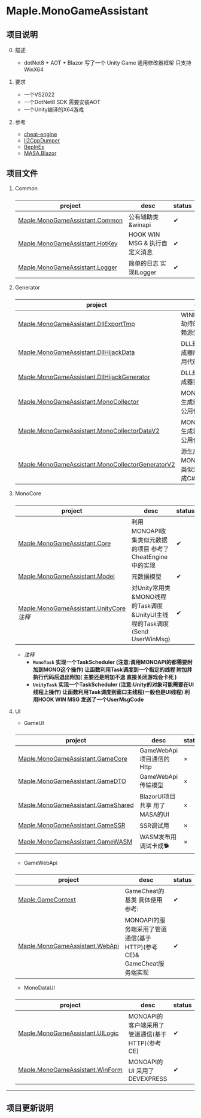 # Maple.MonoGameAssistant

## 项目说明

0.  描述

      -  dotNet8 + AOT + Blazor 写了一个 Unity Game 通用修改器框架 只支持WinX64

1.  要求

    -  一个VS2022
    -  一个DotNet8 SDK 需要安装AOT
    -  一个Unity编译的X64游戏

2.  参考
     
    -  [cheat-engine](https://github.com/cheat-engine/cheat-engine)
    -  [Il2CppDumper](https://github.com/Perfare/Il2CppDumper)
    -  [BepInEx](https://github.com/BepInEx/BepInEx)
    -  [MASA.Blazor](https://github.com/masastack/MASA.Blazor)
     

## 项目文件

1.  Common

      ###
      |  project                          |  desc                                                                                            |  status  |
      |  -------------------------------  |  ----------------------------------------------------------------------------------------------  |  ------  |
      |  [Maple.MonoGameAssistant.Common](https://github.com/blackmaple/Maple.MonoGameAssistant/tree/main/Maple.MonoGameAssistant.Common)    |  公有辅助类&winapi  | ✔ |
      |  [Maple.MonoGameAssistant.HotKey](https://github.com/blackmaple/Maple.MonoGameAssistant/tree/main/Maple.MonoGameAssistant.HotKey)    |  HOOK WIN MSG & 执行自定义消息 | ✔  |
      |  [Maple.MonoGameAssistant.Logger](https://github.com/blackmaple/Maple.MonoGameAssistant/tree/main/Maple.MonoGameAssistant.Logger)    |  简单的日志 实现ILogger        |  ✔  |
    
2.  Generator

      ###
      |  project                          |  desc                                                                                            |  status  |
      |  -------------------------------  |  ----------------------------------------------------------------------------------------------  |  ------  |
      |  [Maple.MonoGameAssistant.DllExportTmp](https://github.com/blackmaple/Maple.MonoGameAssistant/tree/main/Maple.MonoGameAssistant.DllExportTmp)|  WINHTTP.DLL劫持的实现 依赖源生成器  |  ✔  |
      |  [Maple.MonoGameAssistant.DllHijackData](https://github.com/blackmaple/Maple.MonoGameAssistant/tree/main/Maple.MonoGameAssistant.DllHijackData)|  DLL劫持源生成器所需的公用代码  |  ✔  |
      |  [Maple.MonoGameAssistant.DllHijackGenerator](https://github.com/blackmaple/Maple.MonoGameAssistant/tree/main/Maple.MonoGameAssistant.DllHijackGenerator)|  DLL劫持源生成器实现  |  ✔  |
      |  [Maple.MonoGameAssistant.MonoCollector](https://github.com/blackmaple/Maple.MonoGameAssistant/tree/main/Maple.MonoGameAssistant.MonoCollector)| MONOAPI&源生成器所需的公用代码1 |  ✔  |
      |  [Maple.MonoGameAssistant.MonoCollectorDataV2](https://github.com/blackmaple/Maple.MonoGameAssistant/tree/main/Maple.MonoGameAssistant.MonoCollectorDataV2)|   MONOAPI&源生成器所需的公用代码2  |  ✔  |
      |  [Maple.MonoGameAssistant.MonoCollectorGeneratorV2](https://github.com/blackmaple/Maple.MonoGameAssistant/tree/main/Maple.MonoGameAssistant.MonoCollectorGeneratorV2)|  源生成器-对MONOAPI生产类似元数据转成C#代码 |  ✔  |

3.  MonoCore

      ###
      |  project                          |  desc                                                                                            |  status  |
      |  -------------------------------  |  ----------------------------------------------------------------------------------------------  |  ------  |
      |  [Maple.MonoGameAssistant.Core](https://github.com/blackmaple/Maple.MonoGameAssistant/tree/main/Maple.MonoGameAssistant.Core)  |  利用MONOAPI收集类似元数据的项目 参考了CheatEngine中的实现  |  ✔  |
      |  [Maple.MonoGameAssistant.Model](https://github.com/blackmaple/Maple.MonoGameAssistant/tree/main/Maple.MonoGameAssistant.Model])  | 元数据模型  |  ✔  |
      |  [Maple.MonoGameAssistant.UnityCore](https://github.com/blackmaple/Maple.MonoGameAssistant/tree/main/Maple.MonoGameAssistant.UnityCore)*注释*  | 对Unity常用类&MONO线程的Task调度&UnityUI主线程的Task调度(Send UserWinMsg)|  ✔  |

      - *注释*
          -  **`MonoTask` 实现一个TaskScheduler (注意:调用MONOAPI的都需要附加到MONO这个操作) 让函数利用Task调度到一个指定的线程 附加并执行代码后退出附加( 主要还是附加不退 直接关闭游戏会卡死 )**
          -  **`UnityTask` 实现一个TaskScheduler (注意:Unity的对象可能需要在UI线程上操作) 让函数利用Task调度到窗口主线程(一般也是UI线程) 利用HOOK WIN MSG 发送了一个UserMsgCode**

4. UI
    -  GameUI

      ###
      |  project                          |  desc                                                                                            |  status  |
      |  -------------------------------  |  ----------------------------------------------------------------------------------------------  |  ------  |
      |  [Maple.MonoGameAssistant.GameCore](https://github.com/blackmaple/Maple.MonoGameAssistant/tree/main/Maple.MonoGameAssistant.GameCore)  | GameWebApi项目通信的Http   |  ×  |
      |  [Maple.MonoGameAssistant.GameDTO](https://github.com/blackmaple/Maple.MonoGameAssistant/tree/main/Maple.MonoGameAssistant.GameDTO)  |  GameWebApi传输模型  |   ×  |
      |  [Maple.MonoGameAssistant.GameShared](https://github.com/blackmaple/Maple.MonoGameAssistant/tree/main/Maple.MonoGameAssistant.GameShared)  |  BlazorUI项目共享 用了MASA的UI  |   ×  |
      |  [Maple.MonoGameAssistant.GameSSR](https://github.com/blackmaple/Maple.MonoGameAssistant/tree/main/Maple.MonoGameAssistant.GameSSR)  |  SSR调试用  |   ×  |
      |  [Maple.MonoGameAssistant.GameWASM](https://github.com/blackmaple/Maple.MonoGameAssistant/tree/main/Maple.MonoGameAssistant.GameWASM)  |  WASM发布用 调试卡成🐕  |   ×  |

    -  GameWebApi

      ###
      |  project                          |  desc                                                                                            |  status  |
      |  -------------------------------  |  ----------------------------------------------------------------------------------------------  |  ------  |
      |  [Maple.GameContext](https://github.com/blackmaple/Maple.MonoGameAssistant/tree/main/Maple.GameContext)  | GameCheat的基类 具体使用参考: |  ✔  |
      |  [Maple.MonoGameAssistant.WebApi](https://github.com/blackmaple/Maple.MonoGameAssistant/tree/main/Maple.MonoGameAssistant.WebApi)  | MONOAPI的服务端采用了管道通信(基于HTTP)(参考CE)& GameCheat服务端实现 |  ✔  |
          
    -  MonoDataUI

      ###
      |  project                          |  desc                                                                                            |  status  |
      |  -------------------------------  |  ----------------------------------------------------------------------------------------------  |  ------  |
      |  [Maple.MonoGameAssistant.UILogic](https://github.com/blackmaple/Maple.MonoGameAssistant/tree/main/Maple.MonoGameAssistant.UILogic)  | MONOAPI的客户端采用了管道通信(基于HTTP)(参考CE) |  ✔  |
      |  [Maple.MonoGameAssistant.WinForm](https://github.com/blackmaple/Maple.MonoGameAssistant/tree/main/Maple.MonoGameAssistant.WinForm)  | MONOAPI的UI 采用了DEVEXPRESS |  ✔  |

***

## 项目更新说明
